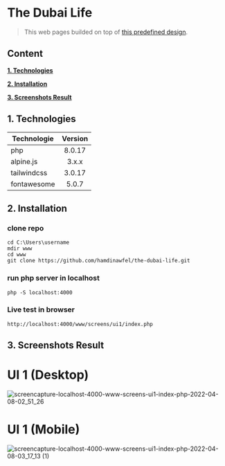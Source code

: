 # The Dubai Life

> This web pages builded on top of [this predefined design]("https://drive.google.com/drive/folders/1ciV7Lh_gFBfDR7UyVn93AYjknBb9fznm?fbclid=IwAR2m0bFUgBEZDjQVpPWQLfMfjYPR-VoNYBTAk6omVi2x4zBbm2NjoV_rprA").

## Content

**[1. Technologies](#heading--1)**

**[2. Installation](#heading--2)**

**[3. Screenshots Result](#heading--3)**

## 1. Technologies <a name="heading--1"/>

| Technologie | Version |
| ----------- | :-----: |
| php         | 8.0.17  |
| alpine.js   |  3.x.x  |
| tailwindcss | 3.0.17  |
| fontawesome |  5.0.7  |

## 2. Installation <a name="heading--2"/>

### clone repo

```
cd C:\Users\username
mdir www
cd www
git clone https://github.com/hamdinawfel/the-dubai-life.git

```

### run php server in localhost

```
php -S localhost:4000
```

### Live test in browser

```
http://localhost:4000/www/screens/ui1/index.php
```

## 3. Screenshots Result <a name="heading--3"/>

# UI 1 (Desktop)

![screencapture-localhost-4000-www-screens-ui1-index-php-2022-04-08-02_51_26](https://user-images.githubusercontent.com/47576444/162350014-a0e1fe84-fbfd-4c8a-81ad-57cd2650ca83.png)

# UI 1 (Mobile)

![screencapture-localhost-4000-www-screens-ui1-index-php-2022-04-08-03_17_13 (1)](https://user-images.githubusercontent.com/47576444/162351448-9bae523c-47aa-4e2e-b51c-7082f6b83737.png)
